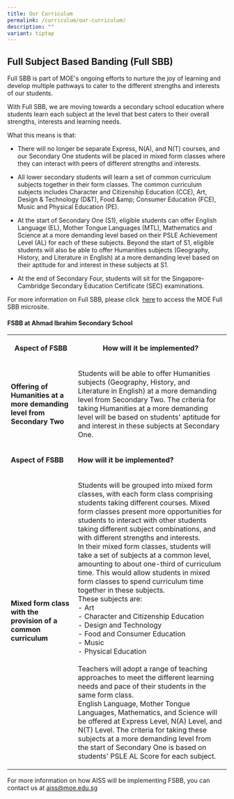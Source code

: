 ```yaml
---
title: Our Curriculum
permalink: /curriculum/our-curriculum/
description: ""
variant: tiptap
---
```

<h2>Full Subject Based Banding (Full SBB)</h2>
<p>Full SBB&nbsp;is part of MOE's ongoing efforts to nurture the joy of learning
and develop multiple pathways to cater to the different strengths and interests
of our students.</p>
<p>With Full SBB, we are moving towards a secondary school education where
students learn each subject at the level that best caters to their overall
strengths, interests and learning needs.</p>
<p>What this means is that:</p>
<ul data-tight="true" class="tight">
<li>
<p>There will no longer be separate Express, N(A), and N(T) courses, and
our Secondary One students will be placed in&nbsp;mixed form classes&nbsp;where
they can interact with peers of different strengths and interests.</p>
</li>
<li>
<p>All lower secondary students will learn a set of common curriculum subjects
together in their form classes. The common curriculum subjects includes
Character and Citizenship Education (CCE), Art, Design &amp; Technology
(D&amp;T), Food &amp;amp; Consumer Education (FCE), Music and Physical
Education (PE).</p>
</li>
<li>
<p>At the start of Secondary One (S1), eligible students can offer English
Language (EL), Mother Tongue Languages (MTL), Mathematics and Science at
a more demanding level based on their PSLE Achievement Level (AL) for each
of these subjects. Beyond the start of S1, eligible students will also
be able to offer Humanities subjects (Geography, History, and Literature
in English) at a more demanding level based on their aptitude for and interest
in these subjects at S1.</p>
</li>
<li>
<p>At the end of Secondary Four, students will sit for the Singapore-Cambridge
Secondary Education Certificate (SEC) examinations.</p>
</li>
</ul>
<p></p>
<p>For more information on Full SBB, please click<strong>&nbsp;</strong>
<a href="https://www.moe.gov.sg/microsites/psle-fsbb/full-subject-based-banding/main.html" rel="noopener nofollow" target="_blank">here</a><strong> </strong>to access the MOE Full SBB microsite.</p>
<h4>FSBB at Ahmad Ibrahim Secondary School</h4>
<table style="minWidth: 50px">
<colgroup>
<col>
<col>
</colgroup>
<tbody>
<tr>
<th rowspan="1" colspan="1">
<p><strong>Aspect of FSBB</strong>
</p>
</th>
<th rowspan="1" colspan="1">
<p><strong>How will it be implemented?</strong>
</p>
</th>
</tr>
<tr>
<td rowspan="1" colspan="1">
<p><strong>Offering of Humanities at a more demanding level from Secondary Two</strong>
</p>
</td>
<td rowspan="1" colspan="1">
<p>Students will be able to offer Humanities subjects (Geography, History,
and Literature in English) at a more demanding level from Secondary Two.
The criteria for taking Humanities at a more demanding level will be based
on students' aptitude for and interest in these subjects at Secondary One.</p>
</td>
</tr>
<tr>
<td rowspan="1" colspan="1">
<p><strong>Aspect of FSBB</strong>
</p>
</td>
<td rowspan="1" colspan="1">
<p><strong>How will it be implemented?</strong>
</p>
</td>
</tr>
<tr>
<td rowspan="1" colspan="1">
<p><strong>Mixed form class with the provision of a common curriculum</strong>
</p>
</td>
<td rowspan="1" colspan="1">
<p>Students will be grouped into mixed form classes, with each form class
comprising students taking different courses. Mixed form classes present
more opportunities for students to interact with other students taking
different subject combinations, and with different strengths and interests.
<br>In their mixed form classes, students will take a set of subjects at a
common level, amounting to about one-third of curriculum time. This would
allow students in mixed form classes to spend curriculum time together
in these subjects.
<br>These subjects are:
<br>- Art
<br>- Character and Citizenship Education
<br>- Design and Technology
<br>- Food and Consumer Education
<br>- Music
<br>- Physical Education
<br>
<br>Teachers will adopt a range of teaching approaches to meet the different
learning needs and pace of their students in the same form class.
<br>English Language, Mother Tongue Languages, Mathematics, and Science will
be offered at Express Level, N(A) Level, and N(T) Level. The criteria for
taking these subjects at a more demanding level from the start of Secondary
One is based on students' PSLE AL Score for each subject.</p>
</td>
</tr>
</tbody>
</table>
<p>For more information on how AISS will be implementing FSBB, you can contact
us at&nbsp;<a href="mailto:aiss@moe.edu.sg" rel="noopener noreferrer nofollow" target="_blank">aiss@moe.edu.sg</a>
</p>
<p></p>